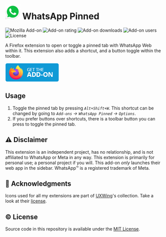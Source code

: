 # ![logo](src/icons/48x48.png) WhatsApp Pinned

![Mozilla Add-on](https://img.shields.io/amo/v/{f2d56336-0f16-4870-bf64-84b3fd97c9c0})
![Add-on rating](https://img.shields.io/amo/rating/{f2d56336-0f16-4870-bf64-84b3fd97c9c0})
![Add-on downloads](https://img.shields.io/amo/dw/{f2d56336-0f16-4870-bf64-84b3fd97c9c0})
![Add-on users](https://img.shields.io/amo/users/{f2d56336-0f16-4870-bf64-84b3fd97c9c0})
![License](https://img.shields.io/github/license/semanticdata/firefox-whatsapp-pinned)

A Firefox extension to open or toggle a pinned tab with WhatsApp Web within it. This extension also adds a shortcut, and a button toggle within the toolbar.

[![Get the Addon](https://raw.githubusercontent.com/semanticdata/text-revealer-firefox-extension/master/firefox.png)](https://addons.mozilla.org/en-US/firefox/addon/whatsapp-pinned/)

## Usage

1. Toggle the pinned tab by pressing _`Alt+Shift+W`_. This shortcut can be changed by going to _`Add-ons` → `WhatsApp Pinned` → `Options`_.
2. If you prefer buttons over shortcuts, there is a toolbar button you can press to toggle the pinned tab.

## ⚠ Disclaimer

This extension is an independent project, has no relationship, and is not affiliated to WhatsApp or Meta in any way. This extension is primarily for personal use; a personal project if you will. This add-on _only_ launches their web app in the sidebar. WhatsApp™ is a registered trademark of Meta.

## 💜 Acknowledgments

Icons used for all my extensions are part of [UXWing](https://uxwing.com/)'s collection. Take a look at their [license](https://uxwing.com/license).

## © License

Source code in this repository is available under the [MIT License](LICENSE).
